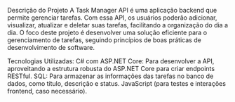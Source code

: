 Descrição do Projeto
A Task Manager API é uma aplicação backend que permite gerenciar tarefas. Com essa API, os usuários poderão adicionar, visualizar, atualizar e deletar suas tarefas, facilitando a organização do dia a dia. O foco deste projeto é desenvolver uma solução eficiente para o gerenciamento de tarefas, seguindo princípios de boas práticas de desenvolvimento de software.

Tecnologias Utilizadas:
C# com ASP.NET Core: Para desenvolver a API, aproveitando a estrutura robusta do ASP.NET Core para criar endpoints RESTful.
SQL: Para armazenar as informações das tarefas no banco de dados, como título, descrição e status.
JavaScript (para testes e interações frontend, caso necessário).
